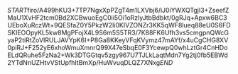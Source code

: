 $START$firo/A499hKU3+7TP7NgxXpPZgT4m1LXVbj6/iJ0iYWXQTgjI3+ZseefZMaU1XvHF2tcm0Bd2XCBwuoEgC0ii5Oi1oRzlyJtbBdbkt/0gRJq+Apxw6BC3UEboXuRczWt+9QESfaZ0Y5PkzW2li0KIVZONZr3KK5qWF8lueq88eU0S6FDSKIEOOpyKL5kw8MgPFojX4L9S6m5S5TR3/7K88FK6Ufh3vs5cmgpnQWcGyaP2tiRtZoVIRULJAVYpK6I+P8Ga8KKeyVFqKVymz47mAYf/x4uCgCHG8XV0piRJ+F252yE6xhoWmuXmnrQ99X47eSbqE0F3YcewpQ0whLztGr4CnHDoELdQRuhe5FzNa2+Wk3DTGGtqv5zgy967U7TJLkLaqtMdn7Yg2tj0fb5EBWd2YTdNnUZHtvVStUpfhItBmXp/HuWvuqDLQZ7XNxg$END$